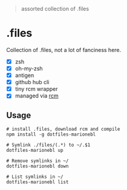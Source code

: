 > assorted collection of .files

# .files
Collection of .files, not a lot of fanciness here.

* [x] zsh
* [x] oh-my-zsh
* [x] antigen
* [x] github hub cli
* [x] tiny rcm wrapper
* [x] managed via [rcm](https://github.com/thoughtbot/rcm)

## Usage
```
# install .files, download rcm and compile
npm install -g dotfiles-marionebl

# Symlink ./files/(.*) to ~/.$1
dotfiles-marionebl up

# Remove symlinks in ~/
dotfiles-marionebl down

# List symlinks in ~/
dotfiles-marionebl list
```
